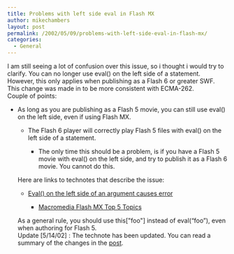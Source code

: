 ```yaml
---
title: Problems with left side eval in Flash MX
author: mikechambers
layout: post
permalink: /2002/05/09/problems-with-left-side-eval-in-flash-mx/
categories:
  - General
---
```



I am still seeing a lot of confusion over this issue, so i thought i would try to clarify. You can no longer use eval() on the left side of a statement.&nbsp; However, this only applies when publishing as a Flash 6 or greater SWF. This change was made in to be more consistent with ECMA-262.  
Couple of points:  
  
*   As long as you are publishing as a Flash 5 movie, you can still use eval() on the left side, even if using Flash MX.  
    *   The Flash 6 player will correctly play Flash 5 files with eval() on the left side of a statement.  
        *   The only time this should be a problem, is if you have a Flash 5 movie with eval() on the left side, and try to publish it as a Flash 6 movie. You cannot do this.</UL>
          
        Here are links to technotes that describe the issue:  
          
        *   <!--StartFragment -->
            
            [Eval() on the left side of an argument causes error][1]  
            *   [Macromedia Flash MX Top 5 Topics][2]</UL>
              
            As a general rule, you should use this["foo"] instead of eval(&#8220;foo&#8221;), even when authoring for Flash 5.  
            Update [5/14/02] : The technote has been updated. You can read a summary of the changes in the [post][3].</p>

 [1]: http://www.macromedia.com/support/flash/ts/documents/assignment_area.htm
 [2]: http://www.macromedia.com/support/flash/ts/documents/mxtopics.htm#scripts
 [3]: http://radio.weblogs.com/0106797/2002/05/14.html#a81